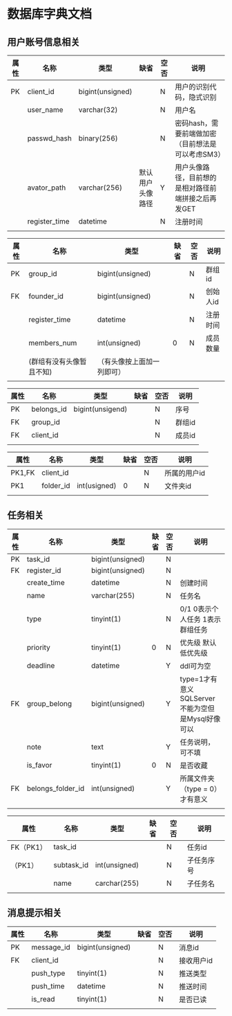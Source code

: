 # 数据库字典文档

## 用户账号信息相关

| 属性 | 名称          | 类型             | 缺省             | 空否 | 说明                                                |
| ---- | ------------- | ---------------- | ---------------- | ---- | --------------------------------------------------- |
| PK   | client_id     | bigint(unsigned) |                  | N    | 用户的识别代码，隐式识别                            |
|      | user_name     | varchar(32)      |                  | N    | 用户名                                              |
|      | passwd_hash   | binary(256)      |                  | N    | 密码hash，需要前端做加密（目前想法是可以考虑SM3）   |
|      | avator_path   | varchar(256)     | 默认用户头像路径 | Y    | 用户头像路径，目前想的是相对路径前端拼接之后再发GET |
|      | register_time | datetime         |                  | N    | 注册时间                                            |
|      |               |                  |                  |      |                                                     |

| 属性 | 名称                     | 类型                       | 缺省 | 空否 | 说明     |
| ---- | ------------------------ | -------------------------- | ---- | ---- | -------- |
| PK   | group_id                 | bigint(unsigned)           |      | N    | 群组id   |
| FK   | founder_id               | bigint(unsigned)           |      | N    | 创始人id |
|      | register_time            | datetime                   |      | N    | 注册时间 |
|      | members_num              | int(unsigned)              | 0    | N    | 成员数量 |
|      | (群组有没有头像暂且不知) | （有头像按上面加一列即可） |      |      |          |
|      |                          |                            |      |      |          |

| 属性 | 名称       | 类型             | 缺省 | 空否 | 说明   |
| ---- | ---------- | ---------------- | ---- | ---- | ------ |
| PK   | belongs_id | bigint(unsigend) |      | N    | 序号   |
| FK   | group_id   |                  |      | N    | 群组id |
| FK   | client_id  |                  |      | N    | 成员id |
|      |            |                  |      |      |        |

| 属性   | 名称      | 类型         | 缺省 | 空否 | 说明         |
| ------ | --------- | ------------ | ---- | ---- | ------------ |
| PK1,FK | client_id |              |      | N    | 所属的用户id |
| PK1    | folder_id | int(usigned) | 0    | N    | 文件夹id     |
|        |           |              |      |      |              |

## 任务相关

| 属性 | 名称              | 类型             | 缺省 | 空否 | 说明                                              |
| ---- | ----------------- | ---------------- | ---- | ---- | ------------------------------------------------- |
| PK   | task_id           | bigint(unsigned) |      | N    |                                                   |
| FK   | register_id       | bigint(unsigned) |      | N    |                                                   |
|      | create_time       | datetime         |      | N    | 创建时间                                          |
|      | name              | varchar(255)     |      | N    | 任务名                                            |
|      | type              | tinyint(1)       |      | N    | 0/1 0表示个人任务 1表示群组任务                   |
|      | priority          | tinyint(1)       | 0    | N    | 优先级 默认低优先级                               |
|      | deadline          | datetime         |      | Y    | ddl可为空                                         |
| FK   | group_belong      | bigint(unsigned) |      | Y    | type=1才有意义 SQLServer不能为空但是Mysql好像可以 |
|      | note              | text             |      | Y    | 任务说明，可不填                                  |
|      | is_favor          | tinyint(1)       | 0    | N    | 是否收藏                                          |
| FK   | belongs_folder_id | int(unsigned)    |      | Y    | 所属文件夹（type = 0）才有意义                    |
|      |                   |                  |      |      |                                                   |

| 属性      | 名称       | 类型          | 缺省 | 空否 | 说明       |
| --------- | ---------- | ------------- | ---- | ---- | ---------- |
| FK（PK1） | task_id    |               |      | N    | 任务id     |
| （PK1）   | subtask_id | int(unsigned) |      | N    | 子任务序号 |
|           | name       | carchar(255)  |      | N    | 子任务名   |
|           |            |               |      |      |            |

## 消息提示相关

| 属性 | 名称       | 类型             | 缺省 | 空否 | 说明       |
| ---- | ---------- | ---------------- | ---- | ---- | ---------- |
| PK   | message_id | bigint(unsigned) |      | N    | 消息id     |
| FK   | client_id  |                  |      | N    | 接收用户id |
|      | push_type  | tinyint(1)       |      | N    | 推送类型   |
|      | push_time  | datetime         |      | N    | 推送时间   |
|      | is_read    | tinyint(1)       |      | N    | 是否已读   |
|      |            |                  |      |      |            |